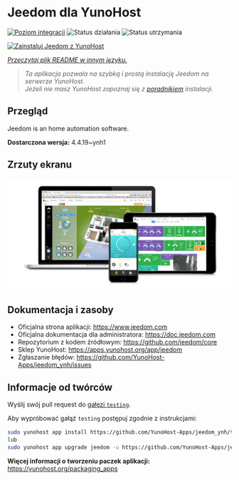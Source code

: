 <!--
To README zostało automatycznie wygenerowane przez <https://github.com/YunoHost/apps/tree/master/tools/readme_generator>
Nie powinno być ono edytowane ręcznie.
-->

# Jeedom dla YunoHost

[![Poziom integracji](https://apps.yunohost.org/badge/integration/jeedom)](https://ci-apps.yunohost.org/ci/apps/jeedom/)
![Status działania](https://apps.yunohost.org/badge/state/jeedom)
![Status utrzymania](https://apps.yunohost.org/badge/maintained/jeedom)

[![Zainstaluj Jeedom z YunoHost](https://install-app.yunohost.org/install-with-yunohost.svg)](https://install-app.yunohost.org/?app=jeedom)

*[Przeczytaj plik README w innym języku.](./ALL_README.md)*

> *Ta aplikacja pozwala na szybką i prostą instalację Jeedom na serwerze YunoHost.*  
> *Jeżeli nie masz YunoHost zapoznaj się z [poradnikiem](https://yunohost.org/install) instalacji.*

## Przegląd

Jeedom is an home automation software.


**Dostarczona wersja:** 4.4.19~ynh1

## Zrzuty ekranu

![Zrzut ekranu z Jeedom](./doc/screenshots/01-Appli-jeedom.png)

## Dokumentacja i zasoby

- Oficjalna strona aplikacji: <https://www.jeedom.com>
- Oficjalna dokumentacja dla administratora: <https://doc.jeedom.com>
- Repozytorium z kodem źródłowym: <https://github.com/jeedom/core>
- Sklep YunoHost: <https://apps.yunohost.org/app/jeedom>
- Zgłaszanie błędów: <https://github.com/YunoHost-Apps/jeedom_ynh/issues>

## Informacje od twórców

Wyślij swój pull request do [gałęzi `testing`](https://github.com/YunoHost-Apps/jeedom_ynh/tree/testing).

Aby wypróbować gałąź `testing` postępuj zgodnie z instrukcjami:

```bash
sudo yunohost app install https://github.com/YunoHost-Apps/jeedom_ynh/tree/testing --debug
lub
sudo yunohost app upgrade jeedom -u https://github.com/YunoHost-Apps/jeedom_ynh/tree/testing --debug
```

**Więcej informacji o tworzeniu paczek aplikacji:** <https://yunohost.org/packaging_apps>
